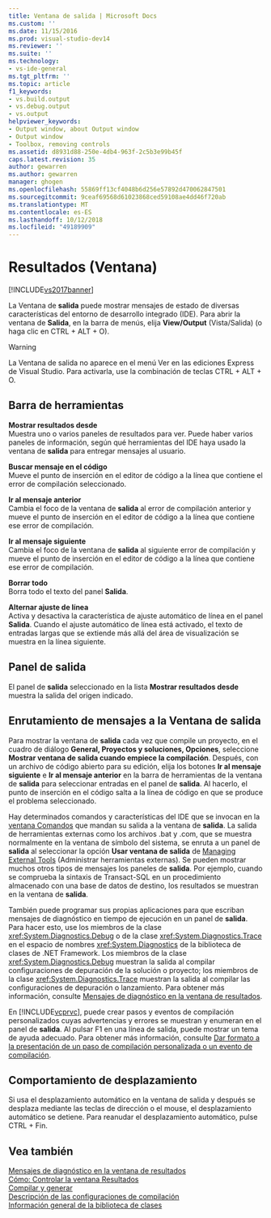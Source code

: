 ```yaml
---
title: Ventana de salida | Microsoft Docs
ms.custom: ''
ms.date: 11/15/2016
ms.prod: visual-studio-dev14
ms.reviewer: ''
ms.suite: ''
ms.technology:
- vs-ide-general
ms.tgt_pltfrm: ''
ms.topic: article
f1_keywords:
- vs.build.output
- vs.debug.output
- vs.output
helpviewer_keywords:
- Output window, about Output window
- Output window
- Toolbox, removing controls
ms.assetid: d8931d88-250e-4db4-963f-2c5b3e99b45f
caps.latest.revision: 35
author: gewarren
ms.author: gewarren
manager: ghogen
ms.openlocfilehash: 55869ff13cf4048b6d256e57892d470062847501
ms.sourcegitcommit: 9ceaf69568d61023868ced59108ae4dd46f720ab
ms.translationtype: MT
ms.contentlocale: es-ES
ms.lasthandoff: 10/12/2018
ms.locfileid: "49189909"
---
```

# <a name="output-window"></a>Resultados (Ventana)
[!INCLUDE[vs2017banner](../../includes/vs2017banner.md)]

  
La Ventana de **salida** puede mostrar mensajes de estado de diversas características del entorno de desarrollo integrado (IDE). Para abrir la ventana de **Salida**, en la barra de menús, elija **View/Output** (Vista/Salida) (o haga clic en CTRL + ALT + O).  
  
> [!WARNING]
>  La Ventana de salida no aparece en el menú Ver en las ediciones Express de Visual Studio. Para activarla, use la combinación de teclas CTRL + ALT + O.  
  
## <a name="toolbar"></a>Barra de herramientas  
 **Mostrar resultados desde**  
 Muestra uno o varios paneles de resultados para ver. Puede haber varios paneles de información, según qué herramientas del IDE haya usado la ventana de **salida** para entregar mensajes al usuario.  
  
 **Buscar mensaje en el código**  
 Mueve el punto de inserción en el editor de código a la línea que contiene el error de compilación seleccionado.  
  
 **Ir al mensaje anterior**  
 Cambia el foco de la ventana de **salida** al error de compilación anterior y mueve el punto de inserción en el editor de código a la línea que contiene ese error de compilación.  
  
 **Ir al mensaje siguiente**  
 Cambia el foco de la ventana de **salida** al siguiente error de compilación y mueve el punto de inserción en el editor de código a la línea que contiene ese error de compilación.  
  
 **Borrar todo**  
 Borra todo el texto del panel **Salida**.  
  
 **Alternar ajuste de línea**  
 Activa y desactiva la característica de ajuste automático de línea en el panel **Salida**. Cuando el ajuste automático de línea está activado, el texto de entradas largas que se extiende más allá del área de visualización se muestra en la línea siguiente.  
  
## <a name="output-pane"></a>Panel de salida  
 El panel de **salida** seleccionado en la lista **Mostrar resultados desde** muestra la salida del origen indicado.  
  
## <a name="routing-messages-to-the-output-window"></a>Enrutamiento de mensajes a la Ventana de salida  
 Para mostrar la ventana de **salida** cada vez que compile un proyecto, en el cuadro de diálogo **General, Proyectos y soluciones, Opciones**, seleccione **Mostrar ventana de salida cuando empiece la compilación**. Después, con un archivo de código abierto para su edición, elija los botones **Ir al mensaje siguiente** e **Ir al mensaje anterior** en la barra de herramientas de la ventana de **salida** para seleccionar entradas en el panel de **salida**. Al hacerlo, el punto de inserción en el código salta a la línea de código en que se produce el problema seleccionado.  
  
 Hay determinados comandos y características del IDE que se invocan en la [ventana Comandos](../../ide/reference/command-window.md) que mandan su salida a la ventana de **salida**. La salida de herramientas externas como los archivos .bat y .com, que se muestra normalmente en la ventana de símbolo del sistema, se enruta a un panel de **salida** al seleccionar la opción **Usar ventana de salida** de [Managing External Tools](../../ide/managing-external-tools.md) (Administrar herramientas externas). Se pueden mostrar muchos otros tipos de mensajes los paneles de **salida**. Por ejemplo, cuando se comprueba la sintaxis de Transact-SQL en un procedimiento almacenado con una base de datos de destino, los resultados se muestran en la ventana de **salida**.  
  
 También puede programar sus propias aplicaciones para que escriban mensajes de diagnóstico en tiempo de ejecución en un panel de **salida**. Para hacer esto, use los miembros de la clase <xref:System.Diagnostics.Debug> o de la clase <xref:System.Diagnostics.Trace> en el espacio de nombres <xref:System.Diagnostics> de la biblioteca de clases de .NET Framework. Los miembros de la clase <xref:System.Diagnostics.Debug> muestran la salida al compilar configuraciones de depuración de la solución o proyecto; los miembros de la clase <xref:System.Diagnostics.Trace> muestran la salida al compilar las configuraciones de depuración o lanzamiento. Para obtener más información, consulte [Mensajes de diagnóstico en la ventana de resultados](../../debugger/diagnostic-messages-in-the-output-window.md).  
  
 En [!INCLUDE[vcprvc](../../includes/vcprvc-md.md)], puede crear pasos y eventos de compilación personalizados cuyas advertencias y errores se muestran y enumeran en el panel de **salida**. Al pulsar F1 en una línea de salida, puede mostrar un tema de ayuda adecuado. Para obtener más información, consulte [Dar formato a la presentación de un paso de compilación personalizada o un evento de compilación](http://msdn.microsoft.com/library/92ad3e38-24d7-4b89-90e6-5a16f5f998da).  
  
## <a name="scrolling-behavior"></a>Comportamiento de desplazamiento  
 Si usa el desplazamiento automático en la ventana de salida y después se desplaza mediante las teclas de dirección o el mouse, el desplazamiento automático se detiene. Para reanudar el desplazamiento automático, pulse CTRL + Fin.  
  
## <a name="see-also"></a>Vea también  
 [Mensajes de diagnóstico en la ventana de resultados](../../debugger/diagnostic-messages-in-the-output-window.md)   
 [Cómo: Controlar la ventana Resultados](http://msdn.microsoft.com/library/91aebd15-8854-4a7a-9f7d-57376fb4e858)   
 [Compilar y generar](../../ide/compiling-and-building-in-visual-studio.md)   
 [Descripción de las configuraciones de compilación](../../ide/understanding-build-configurations.md)   
 [Información general de la biblioteca de clases](http://msdn.microsoft.com/library/7e4c5921-955d-4b06-8709-101873acf157)



